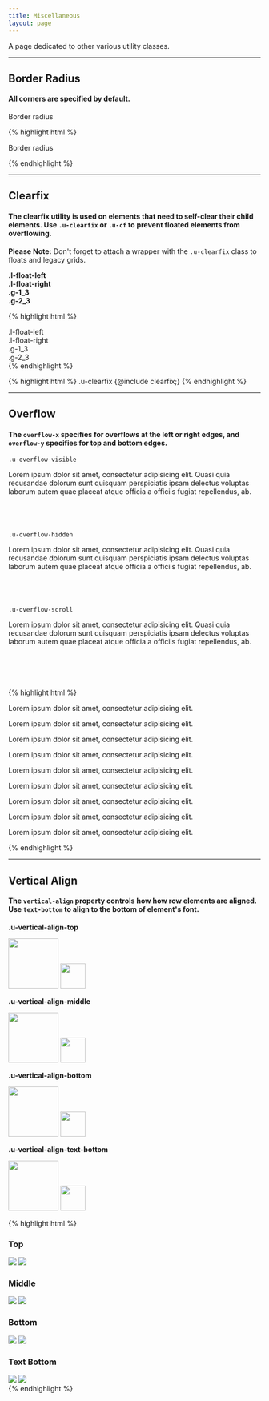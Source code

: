 ```yaml
---
title: Miscellaneous
layout: page
---
```


<p class="t-4">A page dedicated to other various utility classes.</p>

<hr />

<h2 class="m-bottom-4">Border Radius</h2>

#### All corners are specified by default.

<div class="p-4 border u-border-radius m-bottom-4">
		<p class ="m-0">Border radius</p>
</div>

{% highlight html %}
	<div class="p-4 border u-border-radius">
		<p>Border radius</p>
	</div>
{% endhighlight %}


<hr />

<h2 class="m-bottom-4">Clearfix</h2>

#### The clearfix utility is used on elements that need to self-clear their child elements. Use <code>.u-clearfix</code> or <code>.u-cf</code> to prevent floated elements from overflowing.


<p class="Alert m-top-4">
<strong>Please Note:</strong> Don't forget to attach a wrapper with the <code>.u-clearfix</code> class to floats and legacy grids.</p>

<div class="bg-c-g200 border-radius p-2 m-bottom-4">
	<div class="u-clearfix m-top-2 m-bottom-2">
		<div class="bg-c-g100 border-radius p-4 l-float-left"><strong>.l-float-left</strong></div>
		<div class="bg-c-g100 border-radius p-4 l-float-right"><strong>.l-float-right</strong></div>
	</div>
	<div class="u-clearfix m-bottom-2">
		<div class="bg-c-g100 border-radius p-4 t-center g-1_3"><strong>.g-1_3</strong></div>
		<div class="bg-c-g100 border-radius p-4 t-center g-2_3"><strong>.g-2_3</strong></div>
	</div>
</div>

{% highlight html %}
<div class="u-clearfix">
	<div class="l-float-left">.l-float-left</div>
	<div class="l-float-right">.l-float-right</div>
</div>
<div class="u-clearfix">
	<div class="g-1_3">.g-1_3</div>
	<div class="g-2_3">.g-2_3</div>
</div>
{% endhighlight %}

{% highlight html %}
.u-clearfix {@include clearfix;}
{% endhighlight %}



<hr />

<h2 class="m-bottom-4">Overflow</h2>

#### The <code>overflow-x</code> specifies for overflows at the left or right edges, and <code>overflow-y</code> specifies for top and bottom edges.

<div class="Grid--auto m-bottom-6">
<div class="bg-c-g200 p-2 m-bottom-2 u-border-radius u-overflow-visible" style="height:150px">
	<code class="m-0">.u-overflow-visible</code>
	<p>Lorem ipsum dolor sit amet, consectetur adipisicing elit. Quasi quia recusandae dolorum sunt quisquam perspiciatis ipsam delectus voluptas laborum autem quae placeat atque officia a officiis fugiat repellendus, ab.</p>
</div>
<div class="bg-c-g200 p-2 m-bottom-2 u-border-radius u-overflow-hidden" style="height:150px">
	<code class="m-0">.u-overflow-hidden</code>
	<p>Lorem ipsum dolor sit amet, consectetur adipisicing elit. Quasi quia recusandae dolorum sunt quisquam perspiciatis ipsam delectus voluptas laborum autem quae placeat atque officia a officiis fugiat repellendus, ab.</p>
</div>
<div class="bg-c-g200 p-2 m-bottom-2 u-border-radius u-overflow-scroll" style="height:150px">
	<code class="m-0">.u-overflow-scroll</code>
	<p>Lorem ipsum dolor sit amet, consectetur adipisicing elit. Quasi quia recusandae dolorum sunt quisquam perspiciatis ipsam delectus voluptas laborum autem quae placeat atque officia a officiis fugiat repellendus, ab.</p>
</div>
</div><!--Grid-->

{% highlight html %}
<div class="u-overflow-visible">
	<p>Lorem ipsum dolor sit amet, consectetur adipisicing elit.</p>
</div>
<div class="u-overflow-hidden">
	<p>Lorem ipsum dolor sit amet, consectetur adipisicing elit.</p>
</div>
<div class="u-overflow-scroll">
	<p>Lorem ipsum dolor sit amet, consectetur adipisicing elit.</p>
</div>
<div class="u-overflow-x-visible">
	<p>Lorem ipsum dolor sit amet, consectetur adipisicing elit.</p>
</div>
<div class="u-overflow-x-hidden">
	<p>Lorem ipsum dolor sit amet, consectetur adipisicing elit.</p>
</div>
<div class="u-overflow-x-scroll">
	<p>Lorem ipsum dolor sit amet, consectetur adipisicing elit.</p>
</div>
<div class="u-overflow-y-visible">
	<p>Lorem ipsum dolor sit amet, consectetur adipisicing elit.</p>
</div>
<div class="u-overflow-y-hidden">
	<p>Lorem ipsum dolor sit amet, consectetur adipisicing elit.</p>
</div>
<div class="u-overflow-y-scroll">
	<p>Lorem ipsum dolor sit amet, consectetur adipisicing elit.</p>
</div>

{% endhighlight %}


<hr />

<h2 class="m-bottom-4">Vertical Align</h2>

#### The <code>vertical-align</code> property controls how how row elements are aligned. Use <code>text-bottom</code> to align to the bottom of element's font.

<div class="Grid--auto bg-c-g100 t-center p-3 m-bottom-2">
		<div class="border p-2 t-c-g200">
				<p class="t-2 t-c-g500"><strong>.u-vertical-align-top</strong></p>
				<img src="https://www.dreamhost.com/assets/images/robot.presents.right.svg" class="u-vertical-align-top" style="height: 100px;" />
				<img src="https://www.dreamhost.com/assets/images/logo.symbol.svg" class="u-vertical-align-top" style="height: 50px;" />
		</div>
		<div class="border p-2 t-c-g200">
				<p class="t-2 t-c-g500"><strong>.u-vertical-align-middle</strong></p>
				<img src="https://www.dreamhost.com/assets/images/robot.presents.right.svg" class="u-vertical-align-middle" style="height: 100px;" />
				<img src="https://www.dreamhost.com/assets/images/logo.symbol.svg" class="u-vertical-align-middle" style="height: 50px;" />
		</div>
		<div class="border p-2 t-c-g200">
				<p class="t-2 t-c-g500"><strong>.u-vertical-align-bottom</strong></p>
				<img src="https://www.dreamhost.com/assets/images/robot.presents.right.svg" class="u-vertical-align-bottom" style="height: 100px;" />
				<img src="https://www.dreamhost.com/assets/images/logo.symbol.svg" class="u-vertical-align-bottom" style="height: 50px;" />
		</div>
		<div class="border p-2 t-c-g200">
				<p class="t-2 t-c-g500"><strong>.u-vertical-align-text-bottom</strong></p>
				<img src="https://www.dreamhost.com/assets/images/robot.presents.right.svg" class="u-vertical-align-text-bottom" style="height: 100px;" />
				<img src="https://www.dreamhost.com/assets/images/logo.symbol.svg" class="u-vertical-align-text-bottom" style="height: 50px;" />	
		</div>
</div>


{% highlight html %}
<div>
	<h3>Top</h3>
	<img src="robot.svg" class="u-vertical-align-top" />
	<img src="moon.svg" class="u-vertical-align-top" />
</div>
<div>
	<h3>Middle</h3>
	<img src="robot.svg" class="u-vertical-align-middle" />
	<img src="moon.svg" class="u-vertical-align-middle" />
</div>
<div>
	<h3>Bottom</h3>
	<img src="robot.svg" class="u-vertical-align-bottom" />
	<img src="moon.svg" class="u-vertical-align-bottom" />
</div>
<div>
	<h3>Text Bottom</h3>
	<img src="robot.svg" class="u-vertical-align-text-bottom" />
	<img src="moon.svg" class="u-vertical-align-text-bottom" />
</div>
{% endhighlight %}